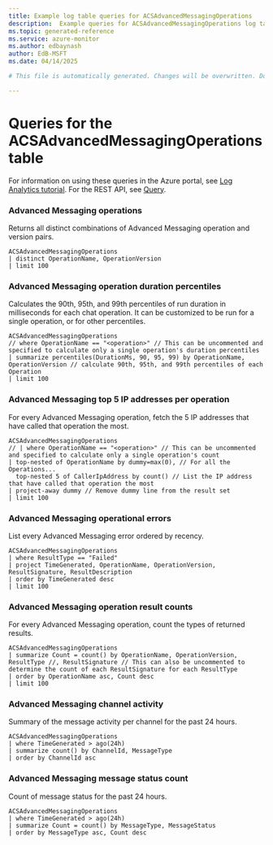 ```yaml
---
title: Example log table queries for ACSAdvancedMessagingOperations
description:  Example queries for ACSAdvancedMessagingOperations log table
ms.topic: generated-reference
ms.service: azure-monitor
ms.author: edbaynash
author: EdB-MSFT
ms.date: 04/14/2025

# This file is automatically generated. Changes will be overwritten. Do not change this file directly. 

---
```


# Queries for the ACSAdvancedMessagingOperations table

For information on using these queries in the Azure portal, see [Log Analytics tutorial](/azure/azure-monitor/logs/log-analytics-tutorial). For the REST API, see [Query](/rest/api/loganalytics/query).


### Advanced Messaging operations  


Returns all distinct combinations of Advanced Messaging operation and version pairs.  

```query
ACSAdvancedMessagingOperations
| distinct OperationName, OperationVersion 
| limit 100
```



### Advanced Messaging operation duration percentiles  


Calculates the 90th, 95th, and 99th percentiles of run duration in milliseconds for each chat operation. It can be customized to be run for a single operation, or for other percentiles.  

```query
ACSAdvancedMessagingOperations
// where OperationName == "<operation>" // This can be uncommented and specified to calculate only a single operation's duration percentiles
| summarize percentiles(DurationMs, 90, 95, 99) by OperationName, OperationVersion // calculate 90th, 95th, and 99th percentiles of each Operation
| limit 100

```



### Advanced Messaging top 5 IP addresses per operation  


For every Advanced Messaging operation, fetch the 5 IP addresses that have called that operation the most.  

```query
ACSAdvancedMessagingOperations
// | where OperationName == "<operation>" // This can be uncommented and specified to calculate only a single operation's count
| top-nested of OperationName by dummy=max(0), // For all the Operations...
  top-nested 5 of CallerIpAddress by count() // List the IP address that have called that operation the most
| project-away dummy // Remove dummy line from the result set
| limit 100
```



### Advanced Messaging operational errors  


List every Advanced Messaging error ordered by recency.  

```query
ACSAdvancedMessagingOperations
| where ResultType == "Failed"
| project TimeGenerated, OperationName, OperationVersion, ResultSignature, ResultDescription
| order by TimeGenerated desc
| limit 100
```



### Advanced Messaging operation result counts  


For every Advanced Messaging operation, count the types of returned results.  

```query
ACSAdvancedMessagingOperations
| summarize Count = count() by OperationName, OperationVersion, ResultType //, ResultSignature // This can also be uncommented to determine the count of each ResultSignature for each ResultType 
| order by OperationName asc, Count desc
| limit 100
```



### Advanced Messaging channel activity  


Summary of the message activity per channel for the past 24 hours.  

```query
ACSAdvancedMessagingOperations
| where TimeGenerated > ago(24h)
| summarize count() by ChannelId, MessageType
| order by ChannelId asc
```



### Advanced Messaging message status count  


Count of message status for the past 24 hours.  

```query
ACSAdvancedMessagingOperations
| where TimeGenerated > ago(24h)
| summarize Count = count() by MessageType, MessageStatus
| order by MessageType asc, Count desc
```

